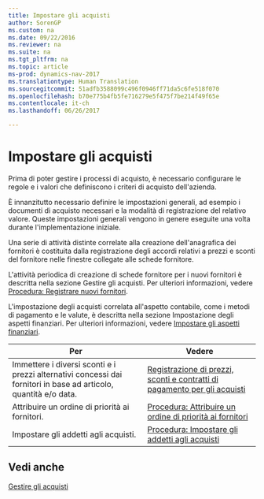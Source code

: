 ```yaml
---
title: Impostare gli acquisti
author: SorenGP
ms.custom: na
ms.date: 09/22/2016
ms.reviewer: na
ms.suite: na
ms.tgt_pltfrm: na
ms.topic: article
ms-prod: dynamics-nav-2017
ms.translationtype: Human Translation
ms.sourcegitcommit: 51adfb3588099c496f0946ff71da5c6fe518f070
ms.openlocfilehash: b70e775b4fb5fe716279e5f475f7be214f49f65e
ms.contentlocale: it-ch
ms.lasthandoff: 06/26/2017

---
```


# <a name="set-up-purchasing"></a>Impostare gli acquisti
Prima di poter gestire i processi di acquisto, è necessario configurare le regole e i valori che definiscono i criteri di acquisto dell'azienda.

È innanzitutto necessario definire le impostazioni generali, ad esempio i documenti di acquisto necessari e la modalità di registrazione del relativo valore. Queste impostazioni generali vengono in genere eseguite una volta durante l'implementazione iniziale.

Una serie di attività distinte correlate alla creazione dell'anagrafica dei fornitori è costituita dalla registrazione degli accordi relativi a prezzi e sconti del fornitore nelle finestre collegate alle schede fornitore.

L'attività periodica di creazione di schede fornitore per i nuovi fornitori è descritta nella sezione Gestire gli acquisti. Per ulteriori informazioni, vedere [Procedura: Registrare nuovi fornitori](purchasing-how-register-new-vendors.md).

L'impostazione degli acquisti correlata all'aspetto contabile, come i metodi di pagamento e le valute, è descritta nella sezione Impostazione degli aspetti finanziari. Per ulteriori informazioni, vedere [Impostare gli aspetti finanziari](finance-setup-setup-finance-setup.md).

|Per |Vedere |
|---|----|
|Immettere i diversi sconti e i prezzi alternativi concessi dai fornitori in base ad articolo, quantità e/o data.|[Registrazione di prezzi, sconti e contratti di pagamento per gli acquisti](purchasing-how-record-purchase-price-discount-payment-agreements.md)|
|Attribuire un ordine di priorità ai fornitori.|[Procedura: Attribuire un ordine di priorità ai fornitori](purchasing-how-prioritize-vendors.md)|
|Impostare gli addetti agli acquisti.|[Procedura: Impostare gli addetti agli acquisti](purchasing-how-setup-purchasers.md)|

## <a name="see-also"></a>Vedi anche
[Gestire gli acquisti](purchasing-manage-purchasing.md)

